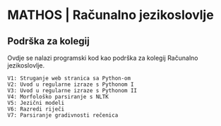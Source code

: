 # MATHOS | Računalno jezikoslovlje


## Podrška za kolegij

Ovdje se nalazi programski kod kao podrška za kolegij Računalno jezikoslovlje. 

```
V1: Struganje web stranica sa Python-om
V2: Uvod u regularne izraze s Pythonom I
V3: Uvod u regularne izraze s Pythonom II
V4: Morfološko parsiranje s NLTK
V5: Jezični modeli
V6: Razredi riječi
V7: Parsiranje gradivnosti rečenica
```
